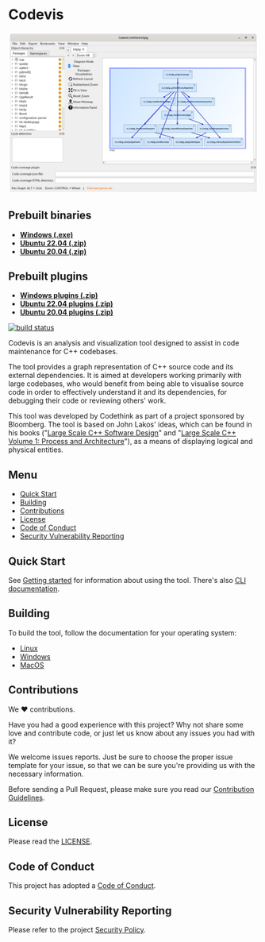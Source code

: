 # Codevis

![Codevis](doc/images/mainwindow.png)

## Prebuilt binaries

- [**Windows (.exe)**](https://invent.kde.org/sdk/codevis/-/jobs/1392579/artifacts/raw/.kde-ci-packages/codevis-master-420-windows-cl-msvc2019-x86_64.exe)
- [**Ubuntu 22.04 (.zip)**](https://invent.kde.org/sdk/codevis/-/wikis/uploads/77fc53bdc32d671ce8d27162f6b409d1/codevis-ubuntu-22.04.zip)
- [**Ubuntu 20.04 (.zip)**](https://invent.kde.org/sdk/codevis/-/wikis/uploads/16c7045a6f17401a80652765bac3228a/codevis-ubuntu-20.04.zip)

## Prebuilt plugins

- [**Windows plugins (.zip)**](https://invent.kde.org/sdk/codevis/-/wikis/uploads/de3522514134fbcd489bde3565ae8d0c/codevis-plugins.zip)
- [**Ubuntu 22.04 plugins (.zip)**](https://invent.kde.org/sdk/codevis/-/wikis/uploads/ccb78617dec348ad130ccd9fca177ee7/codevis-plugins-ubuntu-22.04.zip)
- [**Ubuntu 20.04 plugins (.zip)**](https://invent.kde.org/sdk/codevis/-/wikis/uploads/367f4bae7c3f3f2e6c0e43355ba272cc/codevis-plugins-ubuntu-20.04.zip)

[![build status](https://invent.kde.org/sdk/codevis/badges/master/pipeline.svg)](https://invent.kde.org/sdk/codevis/-/pipelines/?ref=master)

Codevis is an analysis and visualization tool designed to assist in code maintenance for C++ codebases.

The tool provides a graph representation of C++ source code and its external dependencies.
It is aimed at developers working primarily with large codebases, who would benefit from being able to visualise
source code in order to effectively understand it and its dependencies, for debugging their code or reviewing others' work.

This tool was developed by Codethink as part of a project sponsored by Bloomberg.
The tool is based on John Lakos' ideas, which can be found in his books ("[Large Scale C++ Software Design](https://www.amazon.com/Large-Scale-Software-Design-John-Lakos/dp/0201633620/)"
and "[Large Scale C++ Volume 1: Process and Architecture](https://www.amazon.com/Large-Scale-Architecture-Addison-Wesley-Professional-Computing/dp/0201717069/)"),
as a means of displaying logical and physical entities.

## Menu

- [Quick Start](#quick-start)
- [Building](#building)
- [Contributions](#contributions)
- [License](#license)
- [Code of Conduct](#code-of-conduct)
- [Security Vulnerability Reporting](#security-vulnerability-reporting)

## Quick Start

See [Getting started](doc/getting_started.md) for information about using the tool.
There's also [CLI documentation](doc/command_line_codebase_generation.md).

## Building

To build the tool, follow the documentation for your operating system: 

- [Linux](doc/build_linux.md)
- [Windows](doc/build_windows.md)
- [MacOS](doc/build_macos.md)

## Contributions

We :heart: contributions.

Have you had a good experience with this project? Why not share some love and contribute code, or just let us know about any issues you had with it?

We welcome issues reports. Just be sure to choose the proper issue template for your issue, so that we can be sure you're providing us with the necessary information.

Before sending a Pull Request, please make sure you read our [Contribution Guidelines](CONTRIBUTING.md).

## License

Please read the [LICENSE](LICENSE).

## Code of Conduct

This project has adopted a [Code of Conduct](CODE_OF_CONDUCT.md).

## Security Vulnerability Reporting

Please refer to the project [Security Policy](SECURITY.md).
